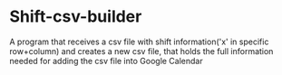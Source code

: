 # Shift-csv-builder
A program that receives a csv file with shift information('x' in specific row+column) and creates a new csv file, that holds the full information needed for adding the csv file into Google Calendar

